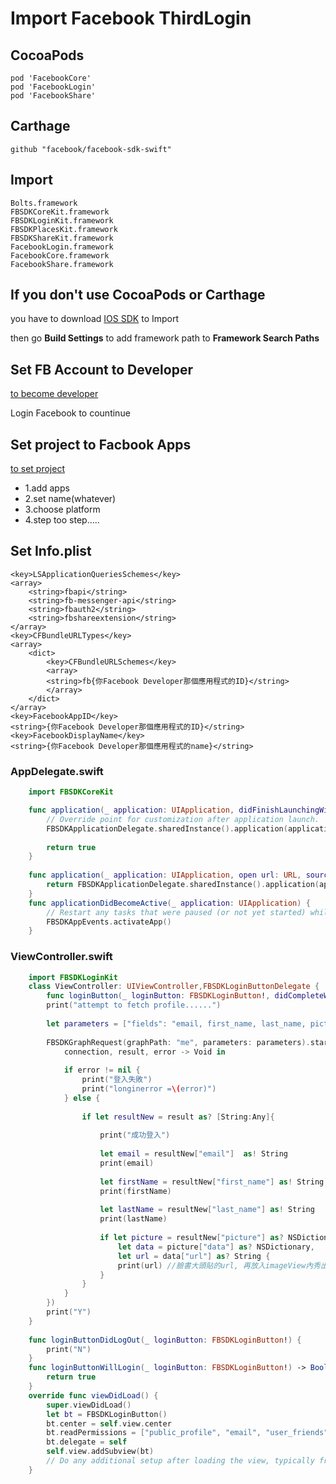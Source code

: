 # Import Facebook ThirdLogin

## CocoaPods

    pod 'FacebookCore'
    pod 'FacebookLogin'
    pod 'FacebookShare'

## Carthage

    github "facebook/facebook-sdk-swift"

## Import
    Bolts.framework
    FBSDKCoreKit.framework
    FBSDKLoginKit.framework
    FBSDKPlacesKit.framework
    FBSDKShareKit.framework
    FacebookLogin.framework
    FacebookCore.framework
    FacebookShare.framework

## If you don't use CocoaPods or Carthage
you have to download [IOS SDK](https://origincache.facebook.com/developers/resources/?id=facebook-ios-sdk-current.zip) to Import

then go **Build Settings** to add framework path to **Framework Search Paths**

## Set FB Account to Developer
[to become developer](https://developers.facebook.com/?advanced_app_create=true)

Login Facebook to countinue

## Set project to Facbook Apps
[to set project](https://developers.facebook.com/apps/)

- 1.add apps
- 2.set name(whatever)
- 3.choose platform
- 4.step too step.....

## Set Info.plist
```
<key>LSApplicationQueriesSchemes</key>
<array>
	<string>fbapi</string>
	<string>fb-messenger-api</string>
	<string>fbauth2</string>
	<string>fbshareextension</string>
</array>
<key>CFBundleURLTypes</key>
<array>
	<dict>
		<key>CFBundleURLSchemes</key>
		<array>
        <string>fb{你Facebook Developer那個應用程式的ID}</string>
		</array>
	</dict>
</array>
<key>FacebookAppID</key>
<string>{你Facebook Developer那個應用程式的ID}</string>
<key>FacebookDisplayName</key>
<string>{你Facebook Developer那個應用程式的name}</string>
```

### AppDelegate.swift
``` swift
    import FBSDKCoreKit

    func application(_ application: UIApplication, didFinishLaunchingWithOptions launchOptions: [UIApplicationLaunchOptionsKey: Any]?) -> Bool {
        // Override point for customization after application launch.
        FBSDKApplicationDelegate.sharedInstance().application(application, didFinishLaunchingWithOptions: launchOptions)
        
        return true
    }
    
    func application(_ application: UIApplication, open url: URL, sourceApplication: String?, annotation: Any) -> Bool {
        return FBSDKApplicationDelegate.sharedInstance().application(application, open: url, sourceApplication: sourceApplication, annotation: annotation)
    }
    func applicationDidBecomeActive(_ application: UIApplication) {
        // Restart any tasks that were paused (or not yet started) while the application was inactive. If the application was previously in the background, optionally refresh the user interface.
        FBSDKAppEvents.activateApp()
    }
```

### ViewController.swift
```swift
    import FBSDKLoginKit
    class ViewController: UIViewController,FBSDKLoginButtonDelegate {
        func loginButton(_ loginButton: FBSDKLoginButton!, didCompleteWith result: FBSDKLoginManagerLoginResult!, error: Error!) {
        print("attempt to fetch profile......")
        
        let parameters = ["fields": "email, first_name, last_name, picture.type(large)"]
        
        FBSDKGraphRequest(graphPath: "me", parameters: parameters).start(completionHandler: {
            connection, result, error -> Void in
            
            if error != nil {
                print("登入失敗")
                print("longinerror =\(error)")
            } else {
                
                if let resultNew = result as? [String:Any]{
                    
                    print("成功登入")
                    
                    let email = resultNew["email"]  as! String
                    print(email)
                    
                    let firstName = resultNew["first_name"] as! String
                    print(firstName)
                    
                    let lastName = resultNew["last_name"] as! String
                    print(lastName)
                    
                    if let picture = resultNew["picture"] as? NSDictionary,
                        let data = picture["data"] as? NSDictionary,
                        let url = data["url"] as? String {
                        print(url) //臉書大頭貼的url, 再放入imageView內秀出來
                    }
                }
            }
        })
        print("Y")
    }
    
    func loginButtonDidLogOut(_ loginButton: FBSDKLoginButton!) {
        print("N")
    }
    func loginButtonWillLogin(_ loginButton: FBSDKLoginButton!) -> Bool {
        return true
    }
    override func viewDidLoad() {
        super.viewDidLoad()
        let bt = FBSDKLoginButton()
        bt.center = self.view.center
        bt.readPermissions = ["public_profile", "email", "user_friends"]
        bt.delegate = self
        self.view.addSubview(bt)
        // Do any additional setup after loading the view, typically from a nib.
    }
```
